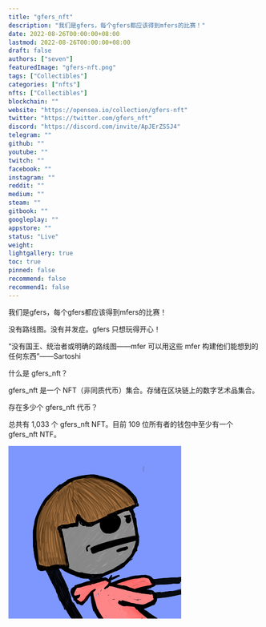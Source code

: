 ```yaml
---
title: "gfers_nft"
description: "我们是gfers，每个gfers都应该得到mfers的比赛！"
date: 2022-08-26T00:00:00+08:00
lastmod: 2022-08-26T00:00:00+08:00
draft: false
authors: ["seven"]
featuredImage: "gfers-nft.png"
tags: ["Collectibles"]
categories: ["nfts"]
nfts: ["Collectibles"]
blockchain: ""
website: "https://opensea.io/collection/gfers-nft"
twitter: "https://twitter.com/gfers_nft"
discord: "https://discord.com/invite/ApJErZSSJ4"
telegram: ""
github: ""
youtube: ""
twitch: ""
facebook: ""
instagram: ""
reddit: ""
medium: ""
steam: ""
gitbook: ""
googleplay: ""
appstore: ""
status: "Live"
weight: 
lightgallery: true
toc: true
pinned: false
recommend: false
recommend1: false
---
```

我们是gfers，每个gfers都应该得到mfers的比赛！

没有路线图。没有并发症。gfers 只想玩得开心！

“没有国王、统治者或明确的路线图——mfer 可以用这些 mfer 构建他们能想到的任何东西”——Sartoshi

什么是 gfers_nft？

gfers_nft 是一个 NFT（非同质代币）集合。存储在区块链上的数字艺术品集合。

存在多少个 gfers_nft 代币？

总共有 1,033 个 gfers_nft NFT。目前 109 位所有者的钱包中至少有一个 gfers_nft NTF。

![nft](1661505612330.jpg)